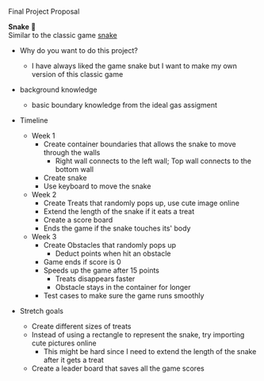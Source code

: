 Final Project Proposal  

**Snake** :snake:  
Similar to the classic game [snake](https://www.google.com/search?q=snake&oq=snake&aqs=edge..69i57j69i60l2j0j0i433l2j0.709j0j1&sourceid=chrome&ie=UTF-8)
* Why do you want to do this project?
    * I have always liked the game snake but I want to make
    my own version of this classic game
      
* background knowledge
    * basic boundary knowledge from the ideal gas assigment

* Timeline
    * Week 1
        * Create container boundaries that allows 
        the snake to move through the walls
            * Right wall connects to the left wall;
                Top wall connects to the bottom wall
        * Create snake
        * Use keyboard to move the snake
    * Week 2
        * Create Treats that randomly pops up, 
          use cute image online
        * Extend the length of the snake if it eats a treat
        * Create a score board
        * Ends the game if the snake touches its' body
    * Week 3
        * Create Obstacles that randomly pops up
          * Deduct points when hit an obstacle
        * Game ends if score is 0    
        * Speeds up the game after 15 points
            * Treats disappears faster
            * Obstacle stays in the container for longer
        * Test cases to make sure the game runs smoothly  
* Stretch goals
    * Create different sizes of treats
    * Instead of using a rectangle to represent the snake,
    try importing cute pictures online
      * This might be hard since I need to extend the length
        of the snake after it gets a treat
    * Create a leader board that saves all the game scores
    
    
  